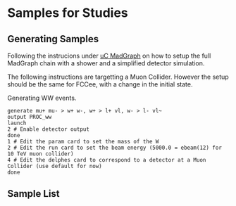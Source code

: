# Samples for Studies

## Generating Samples

Following the instrucions under [uC MadGraph](muoncollider/madgraph.md) on how to setup the full MadGraph chain with a shower and a simplified detector simulation.

The following instructions are targetting a Muon Collider. However the setup should be the same for FCCee, with a change in the initial state.

Generating WW events.

```
generate mu+ mu- > w+ w-, w+ > l+ vl, w- > l- vl~
output PROC_ww
launch
2 # Enable detector output
done
1 # Edit the param card to set the mass of the W
2 # Edit the run card to set the beam energy (5000.0 = ebeam(12) for 10 TeV muon collider)
4 # Edit the delphes card to correspond to a detector at a Muon Collider (use default for now)
done
```

## Sample List
